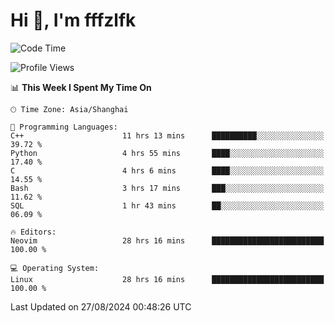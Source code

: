 # Hi 👋, I'm fffzlfk

<!--START_SECTION:waka-->
![Code Time](http://img.shields.io/badge/Code%20Time-948%20hrs%2050%20mins-blue)

![Profile Views](http://img.shields.io/badge/Profile%20Views-0-blue)

📊 **This Week I Spent My Time On** 

```text
🕑︎ Time Zone: Asia/Shanghai

💬 Programming Languages: 
C++                      11 hrs 13 mins      ██████████░░░░░░░░░░░░░░░   39.72 % 
Python                   4 hrs 55 mins       ████░░░░░░░░░░░░░░░░░░░░░   17.40 % 
C                        4 hrs 6 mins        ████░░░░░░░░░░░░░░░░░░░░░   14.55 % 
Bash                     3 hrs 17 mins       ███░░░░░░░░░░░░░░░░░░░░░░   11.62 % 
SQL                      1 hr 43 mins        ██░░░░░░░░░░░░░░░░░░░░░░░   06.09 % 

🔥 Editors: 
Neovim                   28 hrs 16 mins      █████████████████████████   100.00 % 

💻 Operating System: 
Linux                    28 hrs 16 mins      █████████████████████████   100.00 % 
```


 Last Updated on 27/08/2024 00:48:26 UTC
<!--END_SECTION:waka-->
